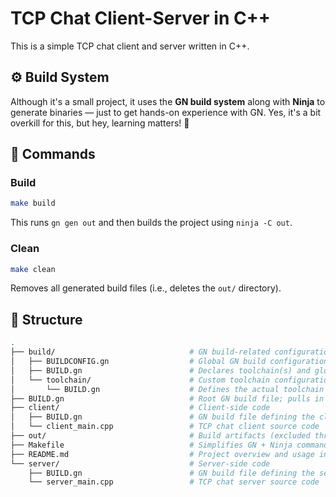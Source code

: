 # TCP Chat Client-Server in C++

This is a simple TCP chat client and server written in C++.

## ⚙️ Build System

Although it's a small project, it uses the **GN build system** along with **Ninja** to generate binaries — just to get hands-on experience with GN. Yes, it's a bit overkill for this, but hey, learning matters! 🙂

## 🔧 Commands

### Build

```bash
make build
```

This runs `gn gen out` and then builds the project using `ninja -C out`.

### Clean

```bash
make clean
```

Removes all generated build files (i.e., deletes the `out/` directory).

## 📁 Structure

```bash
.
├── build/                              # GN build-related configuration files
│   ├── BUILDCONFIG.gn                  # Global GN build configuration file
│   ├── BUILD.gn                        # Declares toolchain(s) and global settings
│   └── toolchain/                      # Custom toolchain configuration (if needed)
│       └── BUILD.gn                    # Defines the actual toolchain (e.g., compiler, linker)
├── BUILD.gn                            # Root GN build file; pulls in client and server targets
├── client/                             # Client-side code
│   ├── BUILD.gn                        # GN build file defining the client_main target
│   └── client_main.cpp                 # TCP chat client source code
├── out/                                # Build artifacts (excluded through .gitignore)
├── Makefile                            # Simplifies GN + Ninja commands (build, clean, etc.)
├── README.md                           # Project overview and usage instructions
└── server/                             # Server-side code
    ├── BUILD.gn                        # GN build file defining the server_main target
    └── server_main.cpp                 # TCP chat server source code
```
